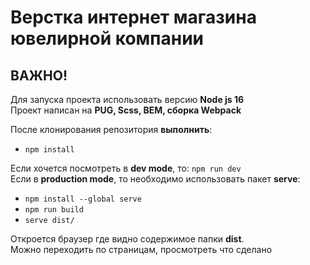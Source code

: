 # Верстка интернет магазина ювелирной компании

## **ВАЖНО!**

Для запуска проекта использовать версию **Node js 16**  
Проект написан на **PUG, Scss, BEM, сборка Webpack**

После клонирования репозитория **выполнить**:
- ```npm install```  

Если хочется посмотреть в **dev mode**, то: ```npm run dev```  
Если в **production mode**, то необходимо использовать пакет **serve**:
- ```npm install --global serve```
- ```npm run build```
- ```serve dist/```

Откроется браузер где видно содержимое папки **dist**.  
Можно переходить по страницам, просмотреть что сделано